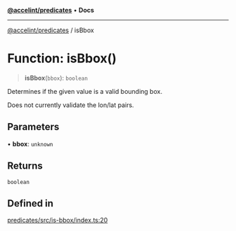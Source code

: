 [**@accelint/predicates**](../README.md) • **Docs**

***

[@accelint/predicates](../README.md) / isBbox

# Function: isBbox()

> **isBbox**(`bbox`): `boolean`

Determines if the given value is a valid bounding box.

Does not currently validate the lon/lat pairs.

## Parameters

• **bbox**: `unknown`

## Returns

`boolean`

## Defined in

[predicates/src/is-bbox/index.ts:20](https://github.com/gohypergiant/standard-toolkit/blob/258694cea8ed8bbd956b3cf5da47c2c9debcf127/packages/predicates/src/is-bbox/index.ts#L20)
